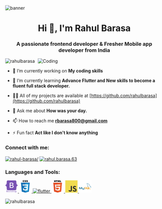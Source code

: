 <img align="center" alt="banner" width="1600"  src="https://miro.medium.com/max/720/1*mxI7kVkhIEkFkAEMsX-7Mg.jpeg">
<h1 align="center">Hi 👋, I'm Rahul Barasa</h1>
<h3 align="center">A passionate frontend developer & Fresher Mobile app developer from India</h3>
<img align="right" alt="Coding" width="400"  src="https://cdn.dribbble.com/users/1162077/screenshots/3848914/programmer.gif">

<p align="left"> <img src="https://komarev.com/ghpvc/?username=rahulbarasa&label=Profile%20views&color=0e75b6&style=flat" alt="rahulbarasa" /> </p>

- 🔭 I’m currently working on **My coding skills**

- 🌱 I’m currently learning **Advance Flutter and New skills to become a fluent full stack developer.**

- 👨‍💻 All of my projects are available at [https://github.com/rahulbarasa](https://github.com/rahulbarasa)

- 💬 Ask me about **How was your day.**

- 📫 How to reach me **rbarasa800@gmail.com**

- ⚡ Fun fact **Act like I don't know anything**

<h3 align="left">Connect with me:</h3>
<p align="left">
<a href="https://linkedin.com/in/rahul-barasa/" target="blank"><img align="center" src="https://raw.githubusercontent.com/rahuldkjain/github-profile-readme-generator/master/src/images/icons/Social/linked-in-alt.svg" alt="rahul-barasa/" height="30" width="40" /></a>
<a href="https://instagram.com/rahul.barasa.63" target="blank"><img align="center" src="https://raw.githubusercontent.com/rahuldkjain/github-profile-readme-generator/master/src/images/icons/Social/instagram.svg" alt="rahul.barasa.63" height="30" width="40" /></a>
</p>

<h3 align="left">Languages and Tools:</h3>
<p align="left"> <a href="https://getbootstrap.com" target="_blank" rel="noreferrer"> <img src="https://raw.githubusercontent.com/devicons/devicon/master/icons/bootstrap/bootstrap-plain-wordmark.svg" alt="bootstrap" width="40" height="40"/> </a> <a href="https://www.w3schools.com/css/" target="_blank" rel="noreferrer"> <img src="https://raw.githubusercontent.com/devicons/devicon/master/icons/css3/css3-original-wordmark.svg" alt="css3" width="40" height="40"/> </a> <a href="https://flutter.dev" target="_blank" rel="noreferrer"> <img src="https://www.vectorlogo.zone/logos/flutterio/flutterio-icon.svg" alt="flutter" width="40" height="40"/> </a> <a href="https://www.w3.org/html/" target="_blank" rel="noreferrer"> <img src="https://raw.githubusercontent.com/devicons/devicon/master/icons/html5/html5-original-wordmark.svg" alt="html5" width="40" height="40"/> </a> <a href="https://developer.mozilla.org/en-US/docs/Web/JavaScript" target="_blank" rel="noreferrer"> <img src="https://raw.githubusercontent.com/devicons/devicon/master/icons/javascript/javascript-original.svg" alt="javascript" width="40" height="40"/> </a> <a href="https://www.mysql.com/" target="_blank" rel="noreferrer"> <img src="https://raw.githubusercontent.com/devicons/devicon/master/icons/mysql/mysql-original-wordmark.svg" alt="mysql" width="40" height="40"/> </a> </p>

<p><img align="center" src="https://github-readme-stats.vercel.app/api/top-langs?username=rahulbarasa&show_icons=true&locale=en&layout=compact" alt="rahulbarasa" /></p>

